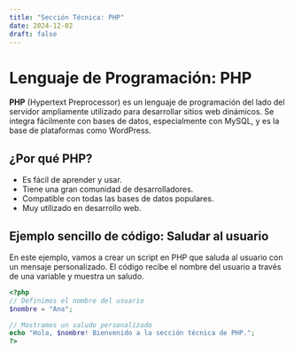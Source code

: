 ```yaml
---
title: "Sección Técnica: PHP"
date: 2024-12-02
draft: false
---
```


# Lenguaje de Programación: PHP

**PHP** (Hypertext Preprocessor) es un lenguaje de programación del lado del servidor ampliamente utilizado para desarrollar sitios web dinámicos. Se integra fácilmente con bases de datos, especialmente con MySQL, y es la base de plataformas como WordPress.

## ¿Por qué PHP?

- Es fácil de aprender y usar.
- Tiene una gran comunidad de desarrolladores.
- Compatible con todas las bases de datos populares.
- Muy utilizado en desarrollo web.

## Ejemplo sencillo de código: Saludar al usuario

En este ejemplo, vamos a crear un script en PHP que saluda al usuario con un mensaje personalizado. El código recibe el nombre del usuario a través de una variable y muestra un saludo.

```php
<?php
// Definimos el nombre del usuario
$nombre = "Ana";

// Mostramos un saludo personalizado
echo "Hola, $nombre! Bienvenido a la sección técnica de PHP.";
?>